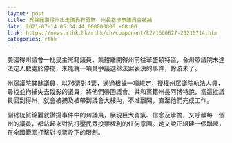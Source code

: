 ```yaml
---
layout: post
title: 賀錦麗讚得州出走議員有勇氣　州長指涉事議員會被捕
date: 2021-07-14 05:34:44.000000000 +08:00
link: https://news.rthk.hk/rthk/ch/component/k2/1600627-20210714.htm
categories: rthk
---
```


美國得州議會一批民主黨籍議員，集體離開得州前往華盛頓特區，令州眾議院未達法定人數處於停擺，未能就一項具爭議選舉法案表決的事件，餘波未了。

州眾議院其餘議員，以76票對4票，通過根據一項規定，授權州眾議院執法人員，尋找並拘捕失去蹤影的議員，將他們帶回議會。共和黨籍州長阿博特說，當這批議員回到得州，就會被捕及被帶到議會大樓內，不准離開，直至他們完成工作。

副總統賀錦麗就讚揚事件中的州議員，展現巨大勇氣、信念及承擔，又呼籲每一個州的議員，都站起來對抗打壓民眾投票權利的任何意圖。她又說正組建一個聯盟，在全國範圍打擊對投票設下的限制。
